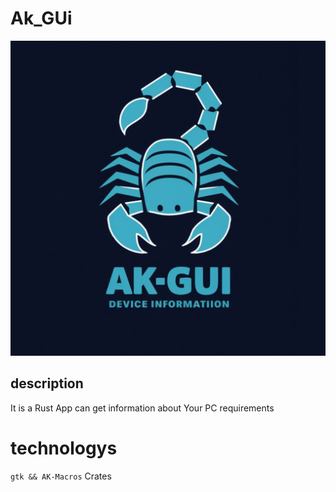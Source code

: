 # Ak_GUi
![Image description](src/IMG_٢٠٢٤٠٥١١_١٦١٩٢٢.jpg)
## description 
It is a Rust App can get information about Your PC requirements
# technologys
`gtk && AK-Macros` Crates

